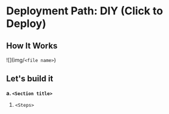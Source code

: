 # Deployment Path: DIY (Click to Deploy)

## How It Works

![<DIY arch diagram>](img/`<file name>`)

## Let's build it

**a. `<Section title>`**

1. `<Steps>`
